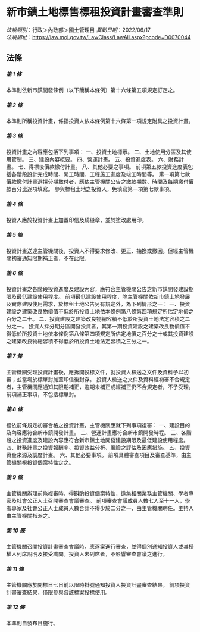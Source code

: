 # 新市鎮土地標售標租投資計畫審查準則

*法規類別*：行政＞內政部＞國土管理目
*異動日期*：2022/06/17  
*法規網址*：https://law.moj.gov.tw/LawClass/LawAll.aspx?pcode=D0070044



## 法條
##### 第 1 條
本準則依新市鎮開發條例（以下簡稱本條例）第十六條第五項規定訂定之。

##### 第 2 條
本準則所稱投資計畫，係指投資人依本條例第十六條第一項規定附具之投資計畫。

##### 第 3 條
投資計畫之內容應包括下列事項：
一、投資土地標示。
二、土地使用分區及其使用管制。
三、建設內容概要。
四、營運計畫。
五、投資進度表。
六、財務計畫。
七、得標後價款繳付計畫。
八、其他必要之事項。
前項第五款投資進度表包括各階段設計完成時間、開工時間、工程施工進度及竣工時間等。
第一項第七款價款繳付計畫選擇分期繳付者，應依主管機關公告之繳款期數、時間及每期繳付價款百分比逐項填寫。
參與標租土地之投資人，免填寫第一項第七款事項。


##### 第 4 條
投資人應於投資計畫上加蓋印信及騎縫章，並於塗改處用印。

##### 第 5 條
投資計畫送達主管機關後，投資人不得要求修改、更正、抽換或撤回。但經主管機關初審通知限期補正者，不在此限。

##### 第 6 條
投資計畫之各階段投資進度及建設內容，應符合主管機關公告之新市鎮開發建設期限及最低建設使用程度。
前項最低建設使用程度，除主管機關依新市鎮土地發展及實際建設使用需求，於標租土地公告另有規定外，為下列情形之一：
一、投資建設之建築改良物價值不低於所投資土地依本條例第八條第四項規定所估定地價之百分之二十。
二、投資建設之建築改良物總容積不低於所投資土地法定容積之二分之一。
投資人採分期分區開發投資者，其第一期投資建設之建築改良物價值不得低於所投資土地依本條例第八條第四項規定所估定地價之百分之十或其投資建設之建築改良物總容積不得低於所投資土地法定容積之三分之一。


##### 第 7 條
主管機關受理投資計畫後，應拆開投標文件，就投資人檢送之文件及資料予以初審；並當場於標單封加蓋印信後封存。
投資人檢送之文件及資料經初審不合規定者，主管機關應通知其限期補正，逾期未補正或經補正仍不合規定者，不予受理。
前項補正事項，不包括標單封。

##### 第 8 條
經依前條規定初審合格之投資計畫，主管機關應就下列事項複審：
一、建設目的及內容應符合新市鎮開發計畫。
二、營運計畫應符合新市鎮開發時程。
三、各階段之投資進度及建設內容應符合新市鎮土地開發建設期限及最低建設使用程度。
四、財務計畫之投資報酬率、投資效益分析、風險之評估及因應措施。
五、投資資金來源及調度計畫。
六、其他必要事項。
前項具體審查項目及審查基準，由主管機關視投資個案特性定之。

##### 第 9 條
主管機關辦理前條複審時，得斟酌投資個案特性，邀集相關業務主管機關、學者專家及社會公正人士召開審查會議審查。
前項審查會議成員人數七人至十一人，學者專家及社會公正人士成員人數合計不得少於二分之一，由主管機關聘任。主持人由主管機關指派之。

##### 第 10 條
主管機關召開投資計畫審查會議時，應逐案進行審查，並得個別通知投資人或其授權人列席說明及接受詢問。投資人未列席者，不影響審查會議之進行。

##### 第 11 條
主管機關應於開標日七日前以限時掛號通知投資人投資計畫審查結果。
前項投資計畫審查結果，僅限參與各該標案投標使用。

##### 第 12 條
本準則自發布日施行。


